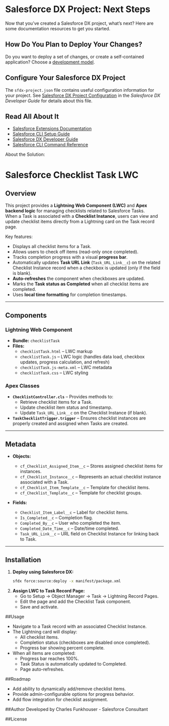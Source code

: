 # Salesforce DX Project: Next Steps

Now that you’ve created a Salesforce DX project, what’s next? Here are some documentation resources to get you started.

## How Do You Plan to Deploy Your Changes?

Do you want to deploy a set of changes, or create a self-contained application? Choose a [development model](https://developer.salesforce.com/tools/vscode/en/user-guide/development-models).

## Configure Your Salesforce DX Project

The `sfdx-project.json` file contains useful configuration information for your project. See [Salesforce DX Project Configuration](https://developer.salesforce.com/docs/atlas.en-us.sfdx_dev.meta/sfdx_dev/sfdx_dev_ws_config.htm) in the _Salesforce DX Developer Guide_ for details about this file.

## Read All About It

- [Salesforce Extensions Documentation](https://developer.salesforce.com/tools/vscode/)
- [Salesforce CLI Setup Guide](https://developer.salesforce.com/docs/atlas.en-us.sfdx_setup.meta/sfdx_setup/sfdx_setup_intro.htm)
- [Salesforce DX Developer Guide](https://developer.salesforce.com/docs/atlas.en-us.sfdx_dev.meta/sfdx_dev/sfdx_dev_intro.htm)
- [Salesforce CLI Command Reference](https://developer.salesforce.com/docs/atlas.en-us.sfdx_cli_reference.meta/sfdx_cli_reference/cli_reference.htm)

About the Solution:

# Salesforce Checklist Task LWC

## Overview
This project provides a **Lightning Web Component (LWC)** and **Apex backend logic** for managing checklists related to Salesforce Tasks.  
When a Task is associated with a **Checklist Instance**, users can view and update checklist items directly from a Lightning card on the Task record page.  

Key features:
- Displays all checklist items for a Task.
- Allows users to check off items (read-only once completed).
- Tracks completion progress with a visual **progress bar**.
- Automatically updates **Task URL Link** (`Task_URL_Link__c`) on the related Checklist Instance record when a checkbox is updated (only if the field is blank).
- **Auto-refreshes** the component when checkboxes are updated.
- Marks the **Task status as Completed** when all checklist items are completed.
- Uses **local time formatting** for completion timestamps.

---

## Components

### Lightning Web Component
- **Bundle:** `checklistTask`
- **Files:**
  - `checklistTask.html` – LWC markup
  - `checklistTask.js` – LWC logic (handles data load, checkbox updates, progress calculation, and refresh)
  - `checklistTask.js-meta.xml` – LWC metadata
  - `checklistTask.css` – LWC styling

### Apex Classes
- **`ChecklistController.cls`** – Provides methods to:
  - Retrieve checklist items for a Task.
  - Update checklist item status and timestamp.
  - Update `Task_URL_Link__c` on the Checklist Instance (if blank).
- **`TaskChecklistTrigger.trigger`** – Ensures checklist instances are properly created and assigned when Tasks are created.

---

## Metadata
- **Objects:**
  - `cf_Checklist_Assigned_Item__c` – Stores assigned checklist items for instances.
  - `cf_Checklist_Instance__c` – Represents an actual checklist instance associated with a Task.
  - `cf_Checklist_Item_Template__c` – Template for checklist items.
  - `cf_Checklist_Template__c` – Template for checklist groups.

- **Fields:**
  - `Checklist_Item_Label__c` – Label for checklist items.
  - `Is_Completed__c` – Completion flag.
  - `Completed_By__c` – User who completed the item.
  - `Completed_Date_Time__c` – Date/time completed.
  - `Task_URL_Link__c` – URL field on Checklist Instance for linking back to Task.

---

## Installation

1. **Deploy using Salesforce DX:**
   ```bash
   sfdx force:source:deploy -x manifest/package.xml

2. **Assign LWC to Task Record Page:**
   - Go to Setup → Object Manager → Task → Lightning Record Pages.
   - Edit the page and add the Checklist Task component.
   - Save and activate.

##Usage
- Navigate to a Task record with an associated Checklist Instance.
- The Lightning card will display:
   - All checklist items.
   - Completion status (checkboxes are disabled once completed).
   - Progress bar showing percent complete.
- When all items are completed:
  - Progress bar reaches 100%.
  - Task Status is automatically updated to Completed.
  - Page auto-refreshes.
    
##Roadmap
- Add ability to dynamically add/remove checklist items.
- Provide admin-configurable options for progress behavior.
- Add flow integration for checklist assignment.
  
##Author
Developed by Charles Funkhouser - Salesforce Consultant

##License


